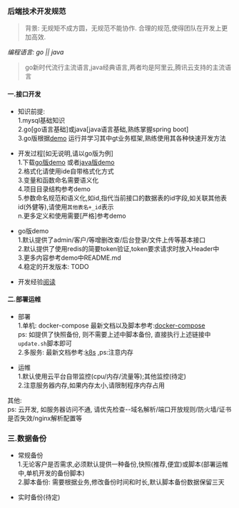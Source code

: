 ### 后端技术开发规范  

> 背景: 无规矩不成方圆，无规范不能协作. 合理的规范,使得团队在开发上更加高效.

*编程语言: go || java*  
> go新时代流行主流语言,java经典语言,两者均是阿里云,腾讯云支持的主流语言

#### 一.接口开发  
- 知识前提:  
1.mysql基础知识  
2.go[go语言基础]或java[java语言基础,熟练掌握spring boot]  
3.go版根据[demo](https://github.com/dreamlu/deercoder-gin) 运行并学习其中gt业务框架,熟练使用其各种快速开发方法  

- 开发过程[如无说明,请以go版为例]  
1.下载[go版demo](https://github.com/dreamlu/deercoder-gin) 或者[java版demo](https://gitlab.com/wobangkj/spring-boot)  
2.格式化请使用ide自带格式化方式  
3.变量和函数命名需要语义化  
4.项目目录结构参考demo  
5.参数命名规范和语义化,如id,指代当前接口的数据表的id字段,如关联其他表id(外健等),请使用`其他表名+_id`表示  
n.更多定义和使用需要[严格]参考demo  

- go版demo  
1.默认提供了admin/客户/等增删改查/后台登录/文件上传等基本接口  
2.默认提供了使用redis的简要token验证,token要求请求时放入Header中  
3.更多内容参考demo中README.md  
4.稳定的开发版本: TODO  

- 开发经验[阅读](./开发经验/README.md)  

#### 二.部署运帷  
- 部署  
1.单机: docker-compose  最新文档以及脚本参考:[docker-compose](https://github.com/dreamlu/shell/tree/master/docker/docker-compose)  
ps: 如提供了快照备份, 则不需要上述中脚本备份, 直接执行上述链接中`update.sh`脚本即可  
2.多服务: 最新文档参考:[k8s](https://github.com/dreamlu/shell/tree/master/docker/k8s) ,ps:注意内存  

- 运帷  
1.默认使用云平台自带监控(cpu/内存/流量等);其他监控(待定)  
2.注意服务器内存,如果内存太小,请限制程序内存占用  

其他:  
ps: 云开发, 如服务器访问不通, 请优先检查--域名解析/端口开放规则/防火墙/证书是否失效/nginx解析配置等

### 三.数据备份  
- 常规备份  
1.无论客户是否需求,必须默认提供一种备份,快照(推荐,便宜)或脚本(部署运帷中,单机开发的备份脚本)  
2.脚本备份: 需要根据业务,修改备份时间和时长,默认脚本备份数据保留三天    

- 实时备份(待定)  